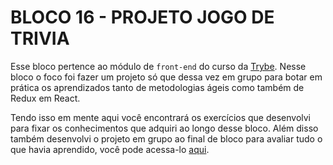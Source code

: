 # BLOCO 16 - PROJETO JOGO DE TRIVIA

Esse bloco pertence ao módulo de `front-end` do curso da [Trybe](https://www.betrybe.com/). Nesse bloco o foco foi fazer um projeto só que dessa vez em grupo para botar em prática os aprendizados tanto de metodologias ágeis como também de Redux em React.

Tendo isso em mente aqui você encontrará os exercí­cios que desenvolvi para fixar os conhecimentos que adquiri ao longo desse bloco. Além disso também desenvolvi o projeto em grupo ao final de bloco para avaliar tudo o que havia aprendido, você pode acessa-lo [aqui](https://github.com/FabioSC05/Bloco-16-Trivia-React-Redux).
